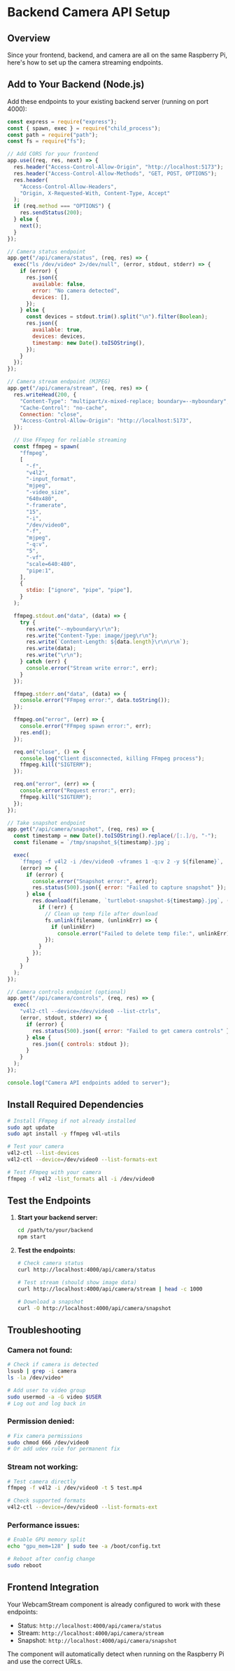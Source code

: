 # Backend Camera API Setup

## Overview

Since your frontend, backend, and camera are all on the same Raspberry Pi, here's how to set up the camera streaming endpoints.

## Add to Your Backend (Node.js)

Add these endpoints to your existing backend server (running on port 4000):

```javascript
const express = require("express");
const { spawn, exec } = require("child_process");
const path = require("path");
const fs = require("fs");

// Add CORS for your frontend
app.use((req, res, next) => {
  res.header("Access-Control-Allow-Origin", "http://localhost:5173");
  res.header("Access-Control-Allow-Methods", "GET, POST, OPTIONS");
  res.header(
    "Access-Control-Allow-Headers",
    "Origin, X-Requested-With, Content-Type, Accept"
  );
  if (req.method === "OPTIONS") {
    res.sendStatus(200);
  } else {
    next();
  }
});

// Camera status endpoint
app.get("/api/camera/status", (req, res) => {
  exec("ls /dev/video* 2>/dev/null", (error, stdout, stderr) => {
    if (error) {
      res.json({
        available: false,
        error: "No camera detected",
        devices: [],
      });
    } else {
      const devices = stdout.trim().split("\n").filter(Boolean);
      res.json({
        available: true,
        devices: devices,
        timestamp: new Date().toISOString(),
      });
    }
  });
});

// Camera stream endpoint (MJPEG)
app.get("/api/camera/stream", (req, res) => {
  res.writeHead(200, {
    "Content-Type": "multipart/x-mixed-replace; boundary=--myboundary",
    "Cache-Control": "no-cache",
    Connection: "close",
    "Access-Control-Allow-Origin": "http://localhost:5173",
  });

  // Use FFmpeg for reliable streaming
  const ffmpeg = spawn(
    "ffmpeg",
    [
      "-f",
      "v4l2",
      "-input_format",
      "mjpeg",
      "-video_size",
      "640x480",
      "-framerate",
      "15",
      "-i",
      "/dev/video0",
      "-f",
      "mjpeg",
      "-q:v",
      "5",
      "-vf",
      "scale=640:480",
      "pipe:1",
    ],
    {
      stdio: ["ignore", "pipe", "pipe"],
    }
  );

  ffmpeg.stdout.on("data", (data) => {
    try {
      res.write("--myboundary\r\n");
      res.write("Content-Type: image/jpeg\r\n");
      res.write(`Content-Length: ${data.length}\r\n\r\n`);
      res.write(data);
      res.write("\r\n");
    } catch (err) {
      console.error("Stream write error:", err);
    }
  });

  ffmpeg.stderr.on("data", (data) => {
    console.error("FFmpeg error:", data.toString());
  });

  ffmpeg.on("error", (err) => {
    console.error("FFmpeg spawn error:", err);
    res.end();
  });

  req.on("close", () => {
    console.log("Client disconnected, killing FFmpeg process");
    ffmpeg.kill("SIGTERM");
  });

  req.on("error", (err) => {
    console.error("Request error:", err);
    ffmpeg.kill("SIGTERM");
  });
});

// Take snapshot endpoint
app.get("/api/camera/snapshot", (req, res) => {
  const timestamp = new Date().toISOString().replace(/[:.]/g, "-");
  const filename = `/tmp/snapshot_${timestamp}.jpg`;

  exec(
    `ffmpeg -f v4l2 -i /dev/video0 -vframes 1 -q:v 2 -y ${filename}`,
    (error) => {
      if (error) {
        console.error("Snapshot error:", error);
        res.status(500).json({ error: "Failed to capture snapshot" });
      } else {
        res.download(filename, `turtlebot-snapshot-${timestamp}.jpg`, (err) => {
          if (!err) {
            // Clean up temp file after download
            fs.unlink(filename, (unlinkErr) => {
              if (unlinkErr)
                console.error("Failed to delete temp file:", unlinkErr);
            });
          }
        });
      }
    }
  );
});

// Camera controls endpoint (optional)
app.get("/api/camera/controls", (req, res) => {
  exec(
    "v4l2-ctl --device=/dev/video0 --list-ctrls",
    (error, stdout, stderr) => {
      if (error) {
        res.status(500).json({ error: "Failed to get camera controls" });
      } else {
        res.json({ controls: stdout });
      }
    }
  );
});

console.log("Camera API endpoints added to server");
```

## Install Required Dependencies

```bash
# Install FFmpeg if not already installed
sudo apt update
sudo apt install -y ffmpeg v4l-utils

# Test your camera
v4l2-ctl --list-devices
v4l2-ctl --device=/dev/video0 --list-formats-ext

# Test FFmpeg with your camera
ffmpeg -f v4l2 -list_formats all -i /dev/video0
```

## Test the Endpoints

1. **Start your backend server:**

   ```bash
   cd /path/to/your/backend
   npm start
   ```

2. **Test the endpoints:**

   ```bash
   # Check camera status
   curl http://localhost:4000/api/camera/status

   # Test stream (should show image data)
   curl http://localhost:4000/api/camera/stream | head -c 1000

   # Download a snapshot
   curl -O http://localhost:4000/api/camera/snapshot
   ```

## Troubleshooting

### Camera not found:

```bash
# Check if camera is detected
lsusb | grep -i camera
ls -la /dev/video*

# Add user to video group
sudo usermod -a -G video $USER
# Log out and log back in
```

### Permission denied:

```bash
# Fix camera permissions
sudo chmod 666 /dev/video0
# Or add udev rule for permanent fix
```

### Stream not working:

```bash
# Test camera directly
ffmpeg -f v4l2 -i /dev/video0 -t 5 test.mp4

# Check supported formats
v4l2-ctl --device=/dev/video0 --list-formats-ext
```

### Performance issues:

```bash
# Enable GPU memory split
echo "gpu_mem=128" | sudo tee -a /boot/config.txt

# Reboot after config change
sudo reboot
```

## Frontend Integration

Your WebcamStream component is already configured to work with these endpoints:

- Status: `http://localhost:4000/api/camera/status`
- Stream: `http://localhost:4000/api/camera/stream`
- Snapshot: `http://localhost:4000/api/camera/snapshot`

The component will automatically detect when running on the Raspberry Pi and use the correct URLs.
